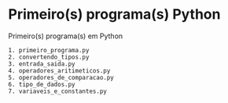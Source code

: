 # Primeiro(s) programa(s) Python

Primeiro(s) programa(s) em Python
    
    1. primeiro_programa.py
    2. convertendo_tipos.py
    3. entrada_saida.py
    4. operadores_aritimeticos.py
    5. operadores_de_comparacao.py
    6. tipo_de_dados.py
    7. variaveis_e_constantes.py